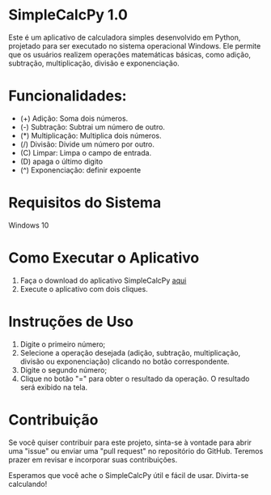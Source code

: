 # SimpleCalcPy 1.0

Este é um aplicativo de calculadora simples desenvolvido em Python, projetado para ser executado no sistema operacional Windows. Ele permite que os usuários realizem operações matemáticas básicas, como adição, subtração, multiplicação, divisão e exponenciação.

# Funcionalidades:
  - (+) Adição: Soma dois números.
  - (-) Subtração: Subtrai um número de outro.
  - (*) Multiplicação: Multiplica dois números.
  - (/) Divisão: Divide um número por outro.
  - (C) Limpar: Limpa o campo de entrada.
  - (D) apaga o último digito
  - (^) Exponenciação: definir expoente
  
# Requisitos do Sistema
  Windows 10
  
# Como Executar o Aplicativo
  1. Faça o download do aplicativo SimpleCalcPy <a href="https://drive.google.com/file/d/19LEqisCOnhl77a0iPfj_g_DXfPbsVVTH/view?usp=drive_link">aqui</a>
  2. Execute o aplicativo com dois cliques.

# Instruções de Uso
  1. Digite o primeiro número;
  2. Selecione a operação desejada (adição, subtração, multiplicação, divisão ou exponenciação) clicando no botão correspondente.
  3. Digite o segundo número;
  4. Clique no botão "=" para obter o resultado da operação.
  O resultado será exibido na tela.

# Contribuição
Se você quiser contribuir para este projeto, sinta-se à vontade para abrir uma "issue" ou enviar uma "pull request" no repositório do GitHub. Teremos prazer em revisar e incorporar suas contribuições.

Esperamos que você ache o SimpleCalcPy útil e fácil de usar. Divirta-se calculando!
